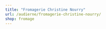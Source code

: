 ```yaml
---
title: "Fromagerie Christine Nourry"
url: /audierne/fromagerie-christine-nourry/
shop: fromage
---
```

